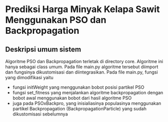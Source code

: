 # Prediksi Harga Minyak Kelapa Sawit Menggunakan PSO dan Backpropagation


## Deskripsi umum sistem
Algoritme PSO dan Backpropagation terletak di directory core. Algoritme ini hanya
sebagai class umum. Pada file main.py algoritme tersebut diimport dan fungsinya dikustomisasi dan diintegrasikan. Pada file main.py, fungsi yang dimodifikasi yaitu
- fungsi initWeight yang menggunakan bobot posisi partikel PSO
- fungsi set_fitness yang menjalankan algoritme backpropagation dengan bobot awal menggunakan bobot dari hasil algoritme PSO
- juga pada PSOxBackpro, yang inisialiasinya populasinya menggunakan partikel Backpropagation (BackpropagationParticle) yang sudah dikustomisasi sebelumnya